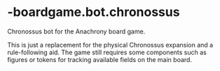 # -boardgame.bot.chronossus
Chronossus bot for the Anachrony board game.

This is just a replacement for the physical Chronossus expansion and a rule-following aid. The game still requires some components such as figures or tokens for tracking available fields on the main board.
